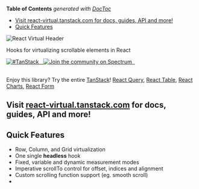 <!-- START doctoc generated TOC please keep comment here to allow auto update -->
<!-- DON'T EDIT THIS SECTION, INSTEAD RE-RUN doctoc TO UPDATE -->
**Table of Contents**  *generated with [DocToc](https://github.com/thlorenz/doctoc)*

- [Visit react-virtual.tanstack.com for docs, guides, API and more!](#visit-react-virtualtanstackcom-for-docs-guides-api-and-more)
- [Quick Features](#quick-features)

<!-- END doctoc generated TOC please keep comment here to allow auto update -->

![React Virtual Header](https://github.com/tannerlinsley/react-virtual/raw/master/media/repo-dark.png)

Hooks for virtualizing scrollable elements in React

<a href="https://twitter.com/intent/tweet?button_hashtag=TanStack" target="\_parent">
  <img alt="#TanStack" src="https://img.shields.io/twitter/url?color=%2308a0e9&label=%23TanStack&style=social&url=https%3A%2F%2Ftwitter.com%2Fintent%2Ftweet%3Fbutton_hashtag%3DTanStack">
</a>
<a href="https://npmjs.com/package/react-virtual" target="\_parent">
  <img alt="" src="https://img.shields.io/npm/dm/react-virtual.svg" />
</a>
<a href="https://bundlephobia.com/result?p=react-virtual" target="\_parent">
  <img alt="" src="https://badgen.net/bundlephobia/minzip/react-virtual" />
</a>
<a href="https://spectrum.chat/react-virtual">
  <img alt="Join the community on Spectrum" src="https://withspectrum.github.io/badge/badge.svg" />
</a>
<a href="https://github.com/react-virtual/react-virtual" target="\_parent">
  <img alt="" src="https://img.shields.io/github/stars/tannerlinsley/react-virtual.svg?style=social&label=Star" />
</a>
<a href="https://twitter.com/tannerlinsley" target="\_parent">
  <img alt="" src="https://img.shields.io/twitter/follow/tannerlinsley.svg?style=social&label=Follow" />
</a>

<br />
<br />

Enjoy this library? Try the entire [TanStack](https://tanstack.com)! [React Query](https://github.com/tannerlinsley/react-query), [React Table](https://github.com/tannerlinsley/react-table), [React Charts](https://github.com/tannerlinsley/react-charts), [React Form](https://github.com/tannerlinsley/react-form)

## Visit [react-virtual.tanstack.com](https://react-virtual.tanstack.com) for docs, guides, API and more!

## Quick Features

- Row, Column, and Grid virtualization
- One single **headless** hook
- Fixed, variable and dynamic measurement modes
- Imperative scrollTo control for offset, indices and alignment
- Custom scrolling function support (eg. smooth scroll)
- <a href="https://bundlephobia.com/result?p=react-virtual@latest" target="\_parent">
  <img alt="" src="https://badgen.net/bundlephobia/minzip/react-virtual@latest" />
  </a>

<!-- Force  -->

